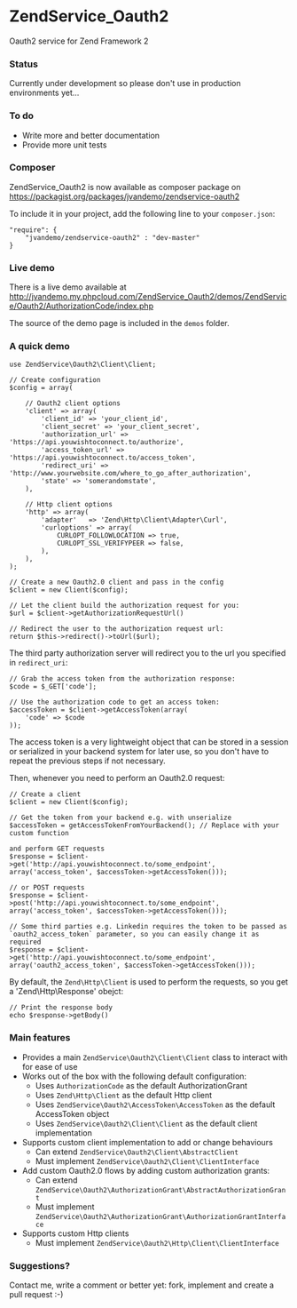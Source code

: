 ZendService_Oauth2
==================

Oauth2 service for Zend Framework 2

### Status

Currently under development so please don't use in production environments yet...

### To do

- Write more and better documentation
- Provide more unit tests

### Composer

ZendService_Oauth2 is now available as composer package on https://packagist.org/packages/jvandemo/zendservice-oauth2

To include it in your project, add the following line to your `composer.json`:

```
"require": {
	"jvandemo/zendservice-oauth2" : "dev-master"
}
```

### Live demo

There is a live demo available at http://jvandemo.my.phpcloud.com/ZendService_Oauth2/demos/ZendService/Oauth2/AuthorizationCode/index.php

The source of the demo page is included in the `demos` folder.

### A quick demo

```
use ZendService\Oauth2\Client\Client;

// Create configuration
$config = array(

    // Oauth2 client options
    'client' => array(
        'client_id' => 'your_client_id',
	    'client_secret' => 'your_client_secret',
	    'authorization_url' => 'https://api.youwishtoconnect.to/authorize',
	    'access_token_url' => 'https://api.youwishtoconnect.to/access_token',
	    'redirect_uri' => 'http://www.yourwebsite.com/where_to_go_after_authorization',
	    'state' => 'somerandomstate',
    ),
    
    // Http client options
    'http' => array(
        'adapter'   => 'Zend\Http\Client\Adapter\Curl',
        'curloptions' => array(
            CURLOPT_FOLLOWLOCATION => true,
            CURLOPT_SSL_VERIFYPEER => false,
        ),
    ),
);

// Create a new Oauth2.0 client and pass in the config
$client = new Client($config);

// Let the client build the authorization request for you:
$url = $client->getAuthorizationRequestUrl()

// Redirect the user to the authorization request url:
return $this->redirect()->toUrl($url);
```

The third party authorization server will redirect you to the url you specified in `redirect_uri`:

```
// Grab the access token from the authorization response:
$code = $_GET['code'];

// Use the authorization code to get an access token: 
$accessToken = $client->getAccessToken(array(
	'code' => $code
));
```

The access token is a very lightweight object that can be stored in a session or serialized in your backend system for later use, so you don't have to repeat the previous steps if not necessary.

Then, whenever you need to perform an Oauth2.0 request: 

```
// Create a client
$client = new Client($config);

// Get the token from your backend e.g. with unserialize
$accessToken = getAccessTokenFromYourBackend(); // Replace with your custom function

and perform GET requests
$response = $client->get('http://api.youwishtoconnect.to/some_endpoint', array('access_token', $accessToken->getAccessToken()));

// or POST requests
$response = $client->post('http://api.youwishtoconnect.to/some_endpoint', array('access_token', $accessToken->getAccessToken()));

// Some third parties e.g. Linkedin requires the token to be passed as `oauth2_access_token` parameter, so you can easily change it as required
$response = $client->get('http://api.youwishtoconnect.to/some_endpoint', array('oauth2_access_token', $accessToken->getAccessToken()));
```

By default, the `Zend\Http\Client` is used to perform the requests, so you get a 'Zend\Http\Response' obejct:

```
// Print the response body
echo $response->getBody()
```


### Main features

- Provides a main `ZendService\Oauth2\Client\Client` class to interact with for ease of use
- Works out of the box with the following default configuration:
    + Uses `AuthorizationCode` as the default AuthorizationGrant
    + Uses `Zend\Http\Client` as the default Http client
    + Uses `ZendService\Oauth2\AccessToken\AccessToken` as the default AccessToken object
    + Uses `ZendService\Oauth2\Client\Client` as the default client implementation
- Supports custom client implementation to add or change behaviours
    + Can extend `ZendService\Oauth2\Client\AbstractClient`
    + Must implement `ZendService\Oauth2\Client\ClientInterface`
- Add custom Oauth2.0 flows by adding custom authorization grants:
    + Can extend `ZendService\Oauth2\AuthorizationGrant\AbstractAuthorizationGrant`
    + Must implement `ZendService\Oauth2\AuthorizationGrant\AuthorizationGrantInterface`
- Supports custom Http clients
    + Must implement `ZendService\Oauth2\Http\Client\ClientInterface`

### Suggestions?

Contact me, write a comment or better yet: fork, implement and create a pull request :-)
